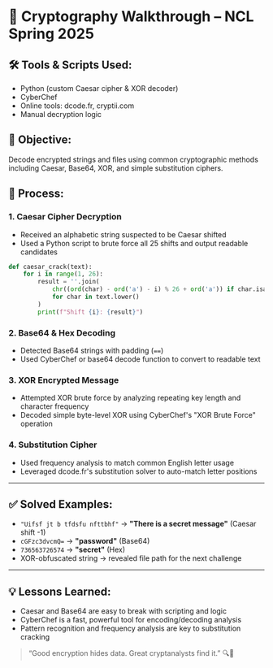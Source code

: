 
# 🔐 Cryptography Walkthrough – NCL Spring 2025

## 🛠️ Tools & Scripts Used:
- Python (custom Caesar cipher & XOR decoder)
- CyberChef
- Online tools: dcode.fr, cryptii.com
- Manual decryption logic

## 🧪 Objective:
Decode encrypted strings and files using common cryptographic methods including Caesar, Base64, XOR, and simple substitution ciphers.

## 🧭 Process:

### 1. Caesar Cipher Decryption
- Received an alphabetic string suspected to be Caesar shifted
- Used a Python script to brute force all 25 shifts and output readable candidates

```python
def caesar_crack(text):
    for i in range(1, 26):
        result = ''.join(
            chr((ord(char) - ord('a') - i) % 26 + ord('a')) if char.isalpha() else char
            for char in text.lower()
        )
        print(f"Shift {i}: {result}")
```

### 2. Base64 & Hex Decoding
- Detected Base64 strings with padding (`==`)
- Used CyberChef or base64 decode function to convert to readable text

### 3. XOR Encrypted Message
- Attempted XOR brute force by analyzing repeating key length and character frequency
- Decoded simple byte-level XOR using CyberChef's "XOR Brute Force" operation

### 4. Substitution Cipher
- Used frequency analysis to match common English letter usage
- Leveraged dcode.fr's substitution solver to auto-match letter positions

---

## ✅ Solved Examples:
- `"Uifsf jt b tfdsfu nfttbhf"` → **"There is a secret message"** (Caesar shift -1)
- `cGFzc3dvcmQ=` → **"password"** (Base64)
- `736563726574` → **"secret"** (Hex)
- XOR-obfuscated string → revealed file path for the next challenge

---

## 💡 Lessons Learned:
- Caesar and Base64 are easy to break with scripting and logic
- CyberChef is a fast, powerful tool for encoding/decoding analysis
- Pattern recognition and frequency analysis are key to substitution cracking

> “Good encryption hides data. Great cryptanalysts find it.” 🔍🔐
